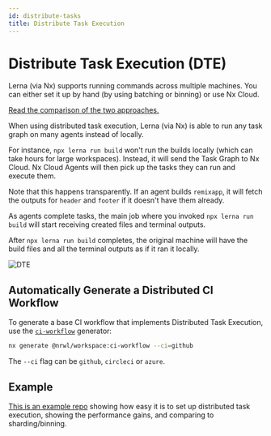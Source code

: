 ```yaml
---
id: distribute-tasks
title: Distribute Task Execution
---
```


# Distribute Task Execution (DTE)

Lerna (via Nx) supports running commands across multiple machines. You can either set it up by hand (by using batching
or
binning) or use Nx Cloud.

[Read the comparison of the two approaches.](https://blog.nrwl.io/distributing-ci-binning-and-distributed-task-execution-632fe31a8953?source=friends_link&sk=5120b7ff982730854ed22becfe7a640a)

When using distributed task execution, Lerna (via Nx) is able to run any task graph on many agents instead of
locally.

For instance, `npx lerna run build` won't run the builds locally (which can take hours for large workspaces). Instead,
it will send the Task Graph to Nx Cloud. Nx Cloud Agents will then pick up the tasks they can run and execute them.

Note that this happens transparently. If an agent builds `remixapp`, it will fetch the outputs for `header` and `footer`
if it doesn't have them already.

As agents complete tasks, the main job where you invoked `npx lerna run build` will start receiving created files and
terminal outputs.

After `npx lerna run build` completes, the original machine will have the build files and all the terminal outputs as if it ran
it locally.

![DTE](../images/dte/dte.png)

## Automatically Generate a Distributed CI Workflow

To generate a base CI workflow that implements Distributed Task Execution, use the [`ci-workflow`](https://nx.dev/packages/workspace/generators/ci-workflow) generator:

```bash
nx generate @nrwl/workspace:ci-workflow --ci=github
```

The `--ci` flag can be `github`, `circleci` or `azure`.

## Example

[This is an example repo](https://github.com/vsavkin/lerna-dte) showing how easy it is to set up distributed task
execution, showing the performance gains, and comparing to sharding/binning.
